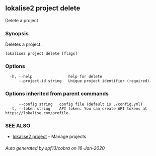 ## lokalise2 project delete

Delete a project

### Synopsis

Deletes a project.

```
lokalise2 project delete [flags]
```

### Options

```
  -h, --help                help for delete
      --project-id string   Unique project identifier (required).
```

### Options inherited from parent commands

```
      --config string   config file (default is ./config.yml)
  -t, --token string    API token. You can create API tokens at https://lokalise.com/profile.
```

### SEE ALSO

* [lokalise2 project](lokalise2_project.md)	 - Manage projects

###### Auto generated by spf13/cobra on 16-Jan-2020
